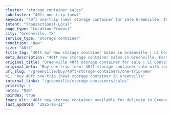 ```yaml
---
cluster: "storage container sales"
subcluster: "40ft one-trip (new)"
keyword: "40ft one-trip (new) storage container for sale Greenville, TX"
intent: "Transactional-Local"
page_type: "Location-Product"
city: "Greenville, TX"
service_type: "storage container"
condition: "New"
size: "40ft"
title_tag: "40ft 3wf New storage container Sales in Greenville | LC Container"
meta_description: "40ft new storage container sales in Greenville. Fast delivery, competitive pricing. Serving storage containers area. Quote ID: YK3. Call (214) 524-4168 for your free quote today."
original_title: "Greenville 40ft storage container for sale | LC Container"
original_meta: "Buy one-trip (new) 40ft storage container sale with local delivery in Greenville, TX. LC Container — local Since 2003. Request a fast quote today."
url_slug: "/greenville/buy/40ft/storage-containers/one-trip-new"
h1: "Buy 40ft one-trip (new) storage container in Greenville"
internal_links: "/greenville/storage-containers/sales"
priority: 3
notes: "NaN"
noindex: true
image_alt: "40ft new storage container available for delivery in Greenville"
last_updated: "2025-10-21"
---
```


<!-- TODO: Add unique city/inventory copy, images, and internal links here. -->
